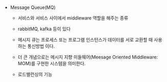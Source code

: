 * Message Queue(MQ)

  - 서비스와 서비스 사이에서 middleware 역할을 해주는 종류

  - rabbitMQ, kafka 등이 있다

  - 메시지 큐는 프로세스 또는 프로그램 인스턴스가 데이터를 서로 교환할 때 사용하는 통신방법 이다.

  - 더 큰 개념으로는 메시지 지향 미들웨어(Meesage Oriented Middleware: MOM)를 구현한 시스템을 의미한다.

  - 로드밸런싱의 기능
